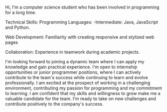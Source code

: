 Hi, I'm a computer science student who has been involved in programming for a long time.

Technical Skills:
Programming Languages: 
  -Intermediate: Java, JavaScript and Python.

Web Development: Familiarity with creating responsive and stylized web pages

Collaboration: Experience in teamwork during academic projects.

I'm looking forward to joining a dynamic team where I can apply my knowledge and gain practical experience. I'm open to internship opportunities or junior programmer positions, where I can actively contribute to the team's success while continuing to learn and evolve professionally.
I am excited at the prospect of working in a challenging environment, contributing my passion for programming and my commitment to learning. I am confident that my skills and willingness to grow make me a valuable candidate for the team. I'm ready to take on new challenges and contribute positively to the company's success.
